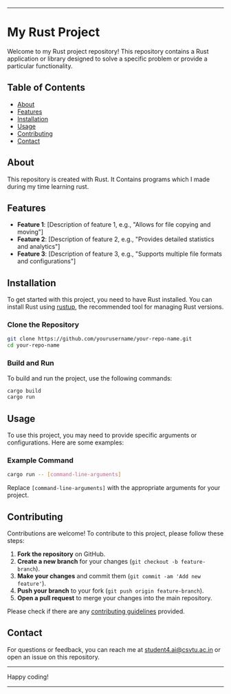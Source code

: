 
---

# My Rust Project

Welcome to my Rust project repository! This repository contains a Rust application or library designed to solve a specific problem or provide a particular functionality.

## Table of Contents

- [About](#about)
- [Features](#features)
- [Installation](#installation)
- [Usage](#usage)
- [Contributing](#contributing)
- [Contact](#contact)
## About

This repository is created with Rust. It Contains programs which I made during my time learning rust.
## Features

- **Feature 1**: [Description of feature 1, e.g., "Allows for file copying and moving"]
- **Feature 2**: [Description of feature 2, e.g., "Provides detailed statistics and analytics"]
- **Feature 3**: [Description of feature 3, e.g., "Supports multiple file formats and configurations"]

## Installation

To get started with this project, you need to have Rust installed. You can install Rust using [rustup](https://rustup.rs/), the recommended tool for managing Rust versions.

### Clone the Repository

```bash
git clone https://github.com/yourusername/your-repo-name.git
cd your-repo-name
```

### Build and Run

To build and run the project, use the following commands:

```bash
cargo build
cargo run
```

## Usage

To use this project, you may need to provide specific arguments or configurations. Here are some examples:

### Example Command

```bash
cargo run -- [command-line-arguments]
```

Replace `[command-line-arguments]` with the appropriate arguments for your project.

## Contributing

Contributions are welcome! To contribute to this project, please follow these steps:

1. **Fork the repository** on GitHub.
2. **Create a new branch** for your changes (`git checkout -b feature-branch`).
3. **Make your changes** and commit them (`git commit -am 'Add new feature'`).
4. **Push your branch** to your fork (`git push origin feature-branch`).
5. **Open a pull request** to merge your changes into the main repository.

Please check if there are any [contributing guidelines](CONTRIBUTING.md) provided.

## Contact

For questions or feedback, you can reach me at student4.ai@csvtu.ac.in or open an issue on this repository.

---

Happy coding!

---

